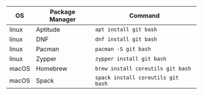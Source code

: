| OS    | Package Manager | Command                            |
| ----- | --------------- | ---------------------------------- |
| linux | Aptitude        | `apt install git bash`             |
| linux | DNF             | `dnf install git bash`             |
| linux | Pacman          | `pacman -S git bash`               |
| linux | Zypper          | `zypper install git bash`          |
| macOS | Homebrew        | `brew install coreutils git bash`  |
| macOS | Spack           | `spack install coreutils git bash` |
